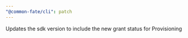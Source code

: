 ```yaml
---
"@common-fate/cli": patch
---
```


Updates the sdk version to include the new grant status for Provisioning
